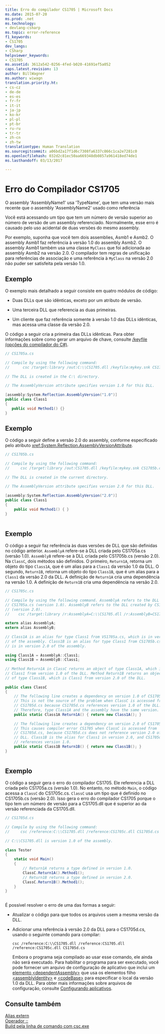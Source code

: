 ```yaml
---
title: Erro do compilador CS1705 | Microsoft Docs
ms.date: 2015-07-20
ms.prod: .net
ms.technology:
- devlang-csharp
ms.topic: error-reference
f1_keywords:
- CS1705
dev_langs:
- CSharp
helpviewer_keywords:
- CS1705
ms.assetid: 3612a542-0256-4fed-b020-41691ef5a052
caps.latest.revision: 13
author: BillWagner
ms.author: wiwagn
translation.priority.ht:
- cs-cz
- de-de
- es-es
- fr-fr
- it-it
- ja-jp
- ko-kr
- pl-pl
- pt-br
- ru-ru
- tr-tr
- zh-cn
- zh-tw
translationtype: Human Translation
ms.sourcegitcommit: a06bd2a17f1d6c7308fa6337c866c1ca2e7281c0
ms.openlocfilehash: 032d2c81ec50aa669348db0857a961418ed74de1
ms.lasthandoff: 03/13/2017

---
```

# <a name="compiler-error-cs1705"></a>Erro do Compilador CS1705
O assembly 'AssemblyName1' usa 'TypeName', que tem uma versão mais recente que o assembly 'AssemblyName2' usado como referência  
  
 Você está acessando um tipo que tem um número de versão superior ao número de versão de um assembly referenciado. Normalmente, esse erro é causado pelo uso acidental de duas versões do mesmo assembly.  
  
 Por exemplo, suponha que você tem dois assemblies, Asmb1 e Asmb2. O assembly Asmb1 faz referência à versão 1.0 do assembly Asmb2. O assembly Asmb1 também usa uma classe `MyClass` que foi adicionada ao assembly Asmb2 na versão 2.0. O compilador tem regras de unificação para referências de associação e uma referência à `MyClass` na versão 2.0 não puder ser satisfeita pela versão 1.0.  
  
## <a name="example"></a>Exemplo  
 O exemplo mais detalhado a seguir consiste em quatro módulos de código:  
  
-   Duas DLLs que são idênticas, exceto por um atributo de versão.  
  
-   Uma terceira DLL que referencia as duas primeiras.  
  
-   Um cliente que faz referência somente à versão 1.0 das DLLs idênticas, mas acessa uma classe da versão 2.0.  
  
 O código a seguir cria a primeira das DLLs idênticas. Para obter informações sobre como gerar um arquivo de chave, consulte [/keyfile (opções do compilador do C#)](../../../csharp/language-reference/compiler-options/keyfile-compiler-option.md).  
  
```csharp  
// CS1705a.cs  
  
// Compile by using the following command:   
//      csc /target:library /out:C:\\CS1705.dll /keyfile:mykey.snk CS1705a.cs  
  
// The DLL is created in the C:\ directory.  
  
// The AssemblyVersion attribute specifies version 1.0 for this DLL.  
  
[assembly:System.Reflection.AssemblyVersion("1.0")]  
public class Class1   
{  
   public void Method1() {}  
}  
```  
  
## <a name="example"></a>Exemplo  
 O código a seguir define a versão 2.0 do assembly, conforme especificado pelo atributo <xref:System.Reflection.AssemblyVersionAttribute>.  
  
```csharp  
// CS1705b.cs  
  
// Compile by using the following command:   
//     csc /target:library /out:CS1705.dll /keyfile:mykey.snk CS1705b.cs  
  
// The DLL is created in the current directory.  
  
// The AssemblyVersion attribute specifies version 2.0 for this DLL.  
  
[assembly:System.Reflection.AssemblyVersion("2.0")]  
public class Class1  
{  
    public void Method1() { }  
}  
  
```  
  
## <a name="example"></a>Exemplo  
 O código a seguir faz referência às duas versões de DLL que são definidas no código anterior. `AssemblyA` refere-se à DLL criada pelo CS1705a.cs (versão 1.0). `AssemblyB` refere-se à DLL criada pelo CS1705b.cs (versão 2.0). Na `ClassC`, dois métodos são definidos. O primeiro, `Return1A`, retorna um objeto do tipo `Class1A`, que é um alias para a `Class1` da versão 1.0 da DLL. O segundo, `Return1B`, retorna um objeto do tipo `Class1B`, que é um alias para a `Class1` da versão 2.0 da DLL. A definição de `Return1A` cria uma dependência na versão 1.0. A definição de `Return1B` cria uma dependência na versão 2.0.  
  
```csharp  
// CS1705c.cs  
  
// Compile by using the following command. AssemblyA refers to the DLL created by  
// CS1705a.cs (version 1.0). AssemblyB refers to the DLL created by CS1705b.cs  
// (version 2.0).  
//    csc /target:library /r:AssemblyA=C:\\CS1705.dll /r:AssemblyB=CS1705.dll CS1705c.cs  
  
extern alias AssemblyA;  
extern alias AssemblyB;  
  
// Class1A is an alias for type Class1 from VS1705a.cs, which is in version 1.0   
// of the assembly. Class1B is an alias for type Class1 from CS1705b.cs, which  
// is in version 2.0 of the assembly.  
  
using Class1A = AssemblyA::Class1;  
using Class1B = AssemblyB::Class1;  
  
// Method Return1A in ClassC returns an object of type Class1A, which is  
// Class1 from version 1.0 of the DLL. Method Return1B returns an object  
// of type Class1B, which is Class1 from version 2.0 of the DLL.  
  
public class ClassC  
{  
    // The following line creates a dependency on version 1.0 of CS1705.dll.  
    // This is not the source of the problem when ClassC is accessed from  
    // CS1705d.cs because CS1705d.cs references version 1.0 of the DLL.   
    // Therefore, type Class1A and the assembly have the same version.  
    public static Class1A Return1A() { return new Class1A(); }  
  
    // The following line creates a dependency on version 2.0 of CS1705.dll.  
    // This causes compiler error CS1705 when ClassC is accessed from     
    // CS1705d.cs, because CS1705d.cs does not reference version 2.0 of the   
    // DLL. Class1B is the alias for Class1 in version 2.0, and CS1705d.cs   
    // references version 1.0.  
    public static Class1B Return1B() { return new Class1B(); }  
}  
  
```  
  
## <a name="example"></a>Exemplo  
 O código a seguir gera o erro do compilador CS1705. Ele referencia a DLL criada pelo CS1705a.cs (versão 1.0). No entanto, no método `Main`, o código acessa a `ClassC` do CS1705c.cs. `ClassC` usa um tipo que é definido no CS1705b.cs (versão 2.0). Isso gera o erro do compilador CS1705 porque o tipo tem um número de versão para a CS1705.dll que é superior ao da versão referenciada da CS1705.dll.  
  
```csharp  
// CS1705d.cs  
  
// Compile by using the following command:  
//     csc /reference:C:\\CS1705.dll /reference:CS1705c.dll CS1705d.cs  
  
// C:\\CS1705.dll is version 1.0 of the assembly.  
  
class Tester   
{  
    static void Main()  
    {  
        // Return1A returns a type defined in version 1.0.  
        ClassC.Return1A().Method1();  
        // Return1B returns a type defined in version 2.0.  
        ClassC.Return1B().Method1();  
    }  
}  
  
```  
  
 É possível resolver o erro de uma das formas a seguir:  
  
-   Atualizar o código para que todos os arquivos usem a mesma versão da DLL.  
  
-   Adicionar uma referência à versão 2.0 da DLL para o CS1705d.cs, usando o seguinte comando para compilar:  
  
     `csc /reference:C:\\CS1705.dll /reference:CS1705.dll /reference:CS1705c.dll CS1705d.cs`  
  
     Embora o programa seja compilado ao usar esse comando, ele ainda não será executado. Para habilitar o programa para ser executado, você pode fornecer um arquivo de configuração de aplicativo que inclui um [elemento \<dependentAssembly>](http://msdn.microsoft.com/library/14e95627-dd79-4b82-ac85-e682aa3a31d8) que usa os elementos filho [\<assemblyIdentity>](http://msdn.microsoft.com/library/cea4d187-6398-4da4-af09-c1abc6a349c1) e [\<codeBase>](http://msdn.microsoft.com/library/d48a3983-2297-43ff-a14d-1f29d3995822) para especificar o local da versão 1.0 da DLL. Para obter mais informações sobre arquivos de configuração, consulte [Configurando aplicativos](http://msdn.microsoft.com/library/86bd26d3-737e-4484-9782-19b17f34cd1f).  
  
## <a name="see-also"></a>Consulte também  
 [Alias extern](../../../csharp/language-reference/keywords/extern-alias.md)   
 [Operador ::](../../../csharp/language-reference/operators/namespace-alias-qualifer.md)   
 [Build pela linha de comando com csc.exe](../../../csharp/language-reference/compiler-options/command-line-building-with-csc-exe.md)
